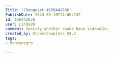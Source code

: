 ```yaml
---
Title: 'Changeset #156442636'
PublishDate: 2024-09-10T14:06:23Z
id: 156442636
user: Linda89
comment: Specify whether roads have sidewalks
created_by: StreetComplete 58.2
tags:
- Montenegro

---
```

